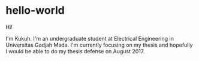 # hello-world

Hi!

I'm Kukuh. I'm an undergraduate student at Electrical Engineering in Universitas Gadjah Mada.
I'm currently focusing on my thesis and hopefully I would be able to do my thesis defense on August 2017.
